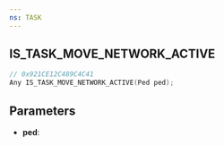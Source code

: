 ```yaml
---
ns: TASK
---
```

## IS_TASK_MOVE_NETWORK_ACTIVE

```c
// 0x921CE12C489C4C41
Any IS_TASK_MOVE_NETWORK_ACTIVE(Ped ped);
```

## Parameters
* **ped**:
